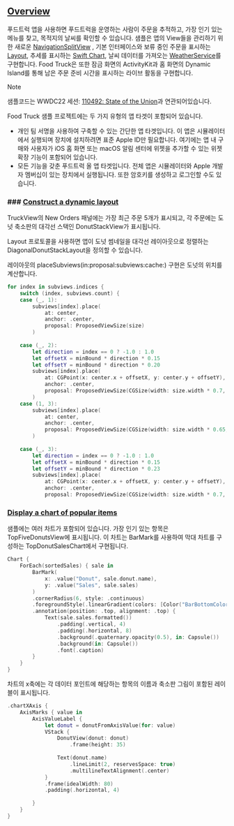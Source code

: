 ## [Overview](https://developer.apple.com/documentation/swiftui/food_truck_building_a_swiftui_multiplatform_app#overview)
푸드트럭 앱을 사용하면 푸드트럭을 운영하는 사람이 주문을 추적하고, 가장 인기 있는 메뉴를 찾고, 목적지의 날씨를 확인할 수 있습니다.
샘플은 앱의 View들을 관리하기 위한 새로운 [NavigationSplitView](https://developer.apple.com/documentation/swiftui/navigationsplitview) , 기본 인터페이스와 보류 중인 주문을 표시하는 [Layout](https://developer.apple.com/documentation/swiftui/layout), 추세를 표시하는 [Swift Chart](https://developer.apple.com/documentation/charts), 날씨 데이터를 가져오는 [WeatherService](https://developer.apple.com/documentation/weatherkit/weatherservice)를 구현합니다.
Food Truck은 또한 잠금 화면의 ActivityKit과 홈 화면의 Dynamic Island를 통해 남은 주문 준비 시간을 표시하는 라이브 활동을 구현합니다.

> [!Note]
> 샘플코드는 WWDC22 세션: [110492: State of the Union](https://developer.apple.com/wwdc22/110492/)과 연관되어있습니다.

Food Truck 샘플 프로젝트에는 두 가지 유형의 앱 타겟이 포함되어 있습니다.
- 개인 팀 서명을 사용하여 구축할 수 있는 간단한 앱 타겟입니다. 이 앱은 시뮬레이터에서 실행되며 장치에 설치하려면 표준 Apple ID만 필요합니다. 여기에는 앱 내 구매와 사용자가 iOS 홈 화면 또는 macOS 알림 센터에 위젯을 추가할 수 있는 위젯 확장 기능이 포함되어 있습니다.
- 모든 기능을 갖춘 푸드트럭 올 앱 타겟입니다. 전체 앱은 시뮬레이터와 Apple 개발자 멤버십이 있는 장치에서 실행됩니다. 또한 암호키를 생성하고 로그인할 수도 있습니다.

### ### [Construct a dynamic layout](https://developer.apple.com/documentation/swiftui/food_truck_building_a_swiftui_multiplatform_app#4143587)
TruckView의 New Orders 패널에는 가장 최근 주문 5개가 표시되고, 각 주문에는 도넛 축소판의 대각선 스택인 DonutStackView가 표시됩니다.

Layout 프로토콜을 사용하면 앱이 도넛 썸네일을 대각선 레이아웃으로 정렬하는 DiagonalDonutStackLayout을 정의할 수 있습니다.

레이아웃의 placeSubviews(in:proposal:subviews:cache:) 구현은 도넛의 위치를 ​​계산합니다.

```swift
for index in subviews.indices {
    switch (index, subviews.count) {
    case (_, 1):
        subviews[index].place(
            at: center,
            anchor: .center,
            proposal: ProposedViewSize(size)
        )
        
    case (_, 2):
        let direction = index == 0 ? -1.0 : 1.0
        let offsetX = minBound * direction * 0.15
        let offsetY = minBound * direction * 0.20
        subviews[index].place(
            at: CGPoint(x: center.x + offsetX, y: center.y + offsetY),
            anchor: .center,
            proposal: ProposedViewSize(CGSize(width: size.width * 0.7, height: size.height * 0.7))
        )
    case (1, 3):
        subviews[index].place(
            at: center,
            anchor: .center,
            proposal: ProposedViewSize(CGSize(width: size.width * 0.65, height: size.height * 0.65))
        )
        
    case (_, 3):
        let direction = index == 0 ? -1.0 : 1.0
        let offsetX = minBound * direction * 0.15
        let offsetY = minBound * direction * 0.23
        subviews[index].place(
            at: CGPoint(x: center.x + offsetX, y: center.y + offsetY),
            anchor: .center,
            proposal: ProposedViewSize(CGSize(width: size.width * 0.7, height: size.height * 0.65))
```

### [Display a chart of popular items](https://developer.apple.com/documentation/swiftui/food_truck_building_a_swiftui_multiplatform_app#4143588)
샘플에는 여러 차트가 포함되어 있습니다. 가장 인기 있는 항목은 TopFiveDonutsView에 표시됩니다. 이 차트는 BarMark를 사용하여 막대 차트를 구성하는 TopDonutSalesChart에서 구현됩니다.

```swift
Chart {
    ForEach(sortedSales) { sale in
        BarMark(
            x: .value("Donut", sale.donut.name),
            y: .value("Sales", sale.sales)
        )
        .cornerRadius(6, style: .continuous)
        .foregroundStyle(.linearGradient(colors: [Color("BarBottomColor"), .accentColor], startPoint: .bottom, endPoint: .top))
        .annotation(position: .top, alignment: .top) {
            Text(sale.sales.formatted())
                .padding(.vertical, 4)
                .padding(.horizontal, 8)
                .background(.quaternary.opacity(0.5), in: Capsule())
                .background(in: Capsule())
                .font(.caption)
        }
    }
}
```

차트의 x축에는 각 데이터 포인트에 해당하는 항목의 이름과 축소판 그림이 포함된 레이블이 표시됩니다.

```swift
.chartXAxis {
    AxisMarks { value in
        AxisValueLabel {
            let donut = donutFromAxisValue(for: value)
            VStack {
                DonutView(donut: donut)
                    .frame(height: 35)
                    
                Text(donut.name)
                    .lineLimit(2, reservesSpace: true)
                    .multilineTextAlignment(.center)
            }
            .frame(idealWidth: 80)
            .padding(.horizontal, 4)
            
        }
    }
}
```
